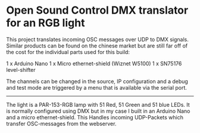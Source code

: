 Open Sound Control DMX translator for an RGB light
================

This project translates incoming OSC messages over UDP to DMX signals. Similar products can be found on the chinese market but are still far off of the cost for the individual parts used for this build:

1 x Arduino Nano
1 x Micro ethernet-shield (Wiznet W5100)
1 x SN75176 level-shifter

The channels can be changed in the source, IP configuration and a debug and test mode are triggered by a menu that is available via the serial port. 
____________________

The light is a PAR-153-RGB lamp with 51 Red, 51 Green and 51 blue LEDs.
It is normally configured using DMX but in my case I built in an Arduino Nano
and a micro ethernet-shield.
This Handles incoming UDP-Packets which transfer OSC-messages from the webserver.